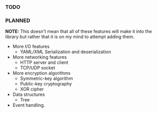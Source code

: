 ### TODO

### PLANNED
<b>NOTE:</b> This doesn't mean that all of these features will make it into the library but rather that it is on my mind to attempt adding them.
- More I/O features
    - YAML/XML Serialization and deserialization
- More networking features
  - HTTP server and client
  - TCP/UDP socket
- More encryption algorithms
    - Symmetric-key algorithm
    - Public-key cryptography
    - XOR cipher
- Data structures
    - Tree
- Event handling.